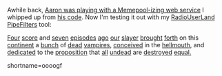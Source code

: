 <p>
Awhile back, <a href="http://aaronland.info/weblog/archive/4150" target="_top">Aaron was playing with a Memepool-izing web service</a> I whipped up from <a href="http://aaronland.net/src/perl/www/Memepool.pm" target="_top">his code</a>.
Now I'm testing it out with my <a href="http://www.decafbad.com/twiki/bin/view/Main/RadioUserLand">RadioUserLand</a> <a href="http://www.decafbad.com/twiki/bin/view/Main/PipeFilters">PipeFilters</a> tool:
</p><p>
<a href="http://www.supervixen.nu/bufwilxan/">Four</a> <a href="http://www.chosentwo.com/buffy/">score</a> and <a href="http://www.angelfire.com/az/Buffyfied/">seven</a> <a href="http://www.geocities.com/Area51/Zone/7030/buffy.html">episodes</a> <a href="http://vrya.cstone.net/">ago</a> <a href="http://www.buffysearch.com/">our</a> <a href="http:// www.charisma-carpenter.com/php/wwwthreads/showflat.php?Board=buffy&amp;Number=6337">slayer</a> <a href="http:// www.gist.com/tvclubs/fanclubhost.jsp?boardId=10&amp;topicId=282&amp;fanclub=buffy">brought</a> <a href="http://dmoz.org/Arts/Television/Programs/Horror/Buffy_the_Vampire_Slayer/ Characters/">forth</a> on this <a href="http://members.tripod.com/~JXHarris/">continent</a> a <a href="http://www.albrechts.com/abby/quotes/buffschool.html">bunch</a> of <a href="http://buffy.cbsig.net/player_loyal.html">dead</a> <a href="http:// teenage-wasteland.com/willow/..%5C..%5CWillow%5Cwst.html">vampires,</a> <a href="http://www.bbc.co.uk/cult/buffy/characters/xharris.shtml">conceived</a> in the <a href="http://www.buffy-slayer.org/Relation_Shipper/">hellmouth,</a> and <a href="http://isd.usc.edu/~shoaf/vtshirts/sunnyd01.htm">dedicated</a> to the <a href="http://home.uchicago.edu/~amgolden/buffy.html">proposition</a> that <a href="http://www.emerchandise.com/product/PHBUF0017/A5237">all</a> <a href="http://www.buffyworld.com/buffy/season3/summaries/56_summ.htm">undead</a> are <a href="http://directory.google.com/Top/Arts/Television/Programs/Horror/ Buffy_the_Vampire_Slayer/Characters/">destroyed</a> <a href="http://www.slayerette.org/archive/search.shtml">equal.</a>
</p>
<!--more-->
shortname=oooogf
